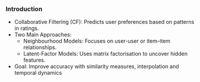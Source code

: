 ### Introduction
- Collaborative Filtering (CF): Predicts user preferences based on patterns in ratings.
- Two Main Approaches:
	- Neighbourhood Models: Focuses on user-user or item-item relationships.
	- Latent-Factor Models: Uses matrix factorisation to uncover hidden features.
- Goal: Improve accuracy with similarity measures, interpolation and temporal dynamics